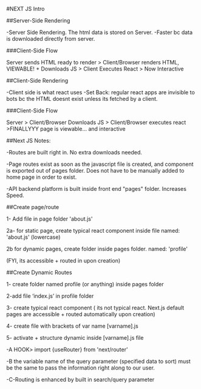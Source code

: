 #NEXT JS Intro

##Server-Side Rendering

-Server Side Rendering. The html data is stored on Server. -Faster bc data is downloaded directly from server.

###Client-Side Flow

Server sends HTML ready to render > Client/Browser renders HTML, VIEWABLE! + Downloads JS > Client Executes React > Now Interactive

##Client-Side Rendering

-Client side is what react uses -Set Back: regular react apps are invisible to bots bc the HTML doesnt exist unless its fetched by a client.

###Client-Side Flow

Server > Client/Browser Downloads JS > Client/Browser executes react >FINALLYYY page is viewable… and interactive

##Next JS Notes:

-Routes are built right in. No extra downloads needed.

-Page routes exist as soon as the javascript file is created, and component is exported out of pages folder. Does not have to be manually added to home page in order to exist.

-API backend platform is built inside front end "pages" folder. Increases Speed.

##Create page/route

1- Add file in page folder 'about.js'

2a- for static page, create typical react component inside file named: 'about.js' (lowercase)

2b for dynamic pages, create folder inside pages folder. named: 'profile'

(FYI, its accessible + routed in upon creation)

##Create Dynamic Routes

1- create folder named profile (or anything) inside pages folder

2-add file ‘index.js’ in profile folder

3- create typical react component ( its not typical react. Next.js default pages are accessible + routed automatically upon creation)

4- create file with brackets of var name [varname].js

5- activate + structure dynamic inside [varname].js file

-A HOOK> import {useRouter} from 'next/router'

-B the variable name of the query parameter (specified data to sort) must be the same to pass the information right along to our user.

-C-Routing is enhanced by built in search/query parameter
